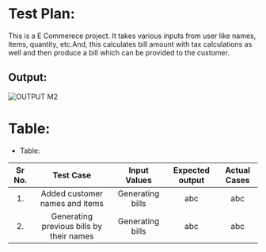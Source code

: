 # Test Plan:
This is a E Commerece project. It takes various inputs from user like names, items, quantity, etc.And, this calculates bill amount with tax calculations as well and then produce a bill which can be provided to the customer.

## Output:
![OUTPUT M2](https://user-images.githubusercontent.com/63239130/157625832-f9367454-8a6f-4cc4-b1b3-cb95310a6254.png)

# Table:

* Table:

|  Sr No.  |   Test Case  |  Input Values  |  Expected output  |  Actual Cases  |     
|:--------:|:------------:|:--------------:|:-----------------:|:--------------:|
|1.| Added customer names and items |Generating bills|abc|abc|
|2.| Generating previous bills by their names | Generating bills|abc|abc|
